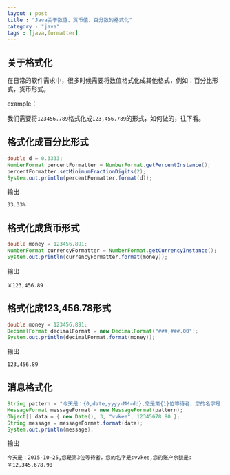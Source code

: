 ```yaml
---
layout : post
title : "Java关于数值、货币值、百分数的格式化"
category : "java"
tags : [java,formatter]
---
```


## 关于格式化

在日常的软件需求中，很多时候需要将数值格式化成其他格式，例如：百分比形式，货币形式。

example：

我们需要将`123456.789`格式化成`123,456.789`的形式，如何做的，往下看。

## 格式化成百分比形式

```java
double d = 0.3333;
NumberFormat percentFormatter = NumberFormat.getPercentInstance();
percentFormatter.setMinimumFractionDigits(2);
System.out.println(percentFormatter.format(d));
```

输出
```
33.33%
```

## 格式化成货币形式

```java
double money = 123456.891;
NumberFormat currencyFormatter = NumberFormat.getCurrencyInstance();
System.out.println(currencyFormatter.format(money));
```

输出
```
￥123,456.89
```

## 格式化成123,456.78形式

```java
double money = 123456.891;
DecimalFormat decimalFormat = new DecimalFormat("###,###.00");
System.out.println(decimalFormat.format(money));
```

输出
```
123,456.89
```

## 消息格式化

```java
String pattern = "今天是：{0,date,yyyy-MM-dd},您是第{1}位等待者，您的名字是:{2},您的账户余额是:{3,number,currency}";
MessageFormat messageFormat = new MessageFormat(pattern);
Object[] data = { new Date(), 3, "vvkee", 12345678.90 };
String message = messageFormat.format(data);
System.out.println(message);
```

输出

```
今天是：2015-10-25,您是第3位等待者，您的名字是:vvkee,您的账户余额是:￥12,345,678.90
```
